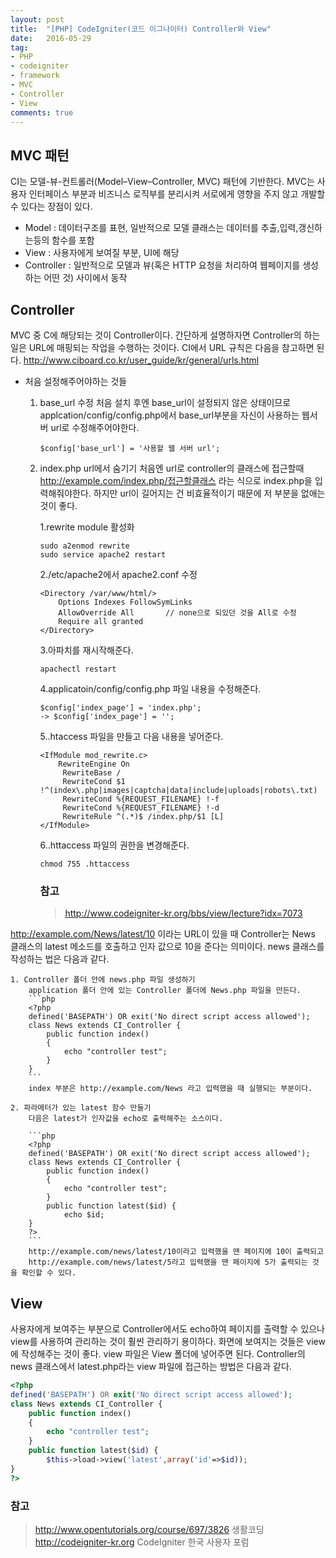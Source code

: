 ```yaml
---
layout: post
title:  "[PHP] CodeIgniter(코드 이그나이터) Controller와 View"
date:   2016-05-29
tag:
- PHP
- codeigniter
- framework
- MVC
- Controller
- View
comments: true
---
```


## MVC 패턴
CI는 모델-뷰-컨트롤러(Model–View–Controller, MVC) 패턴에 기반한다.
MVC는 사용자 인터페이스 부분과 비즈니스 로직부를 분리시켜 서로에게 영향을 주지 않고 개발할 수 있다는 장점이 있다.

- Model : 데이터구조를 표현, 일반적으로 모델 클래스는 데이터를 추출,입력,갱신하는등의 함수를 포함
- View : 사용자에게 보여질 부분, UI에 해당
- Controller : 일반적으로 모델과 뷰(혹은 HTTP 요청을 처리하여 웹페이지를 생성하는 어떤 것) 사이에서 동작

## Controller

MVC 중 C에 해당되는 것이 Controller이다.
간단하게 설명하자면 Controller의 하는 일은 URL에 매핑되는 작업을 수행하는 것이다.
CI에서 URL 규칙은 다음을 참고하면 된다.
http://www.ciboard.co.kr/user_guide/kr/general/urls.html

* 처음 설정해주어야하는 것들

	1. base_url 수정 
		처음 설치 후엔 base_url이 설정되지 않은 상태이므로 applcation/config/config.php에서 base_url부분을 자신이 사용하는 웹서버 url로 수정해주어야한다.

		```
		$config['base_url'] = '사용할 웹 서버 url';
		```

	2. index.php url에서 숨기기
		처음엔 url로 controller의 클래스에 접근할때 http://example.com/index.php/접근할클래스 라는 식으로 index.php을 입력해줘야한다.
		하지만 url이 길어지는 건 비효율적이기 때문에 저 부분을 없애는 것이 좋다.
	
		1.rewrite module 활성화

		```
		sudo a2enmod rewrite
		sudo service apache2 restart
		```

		2./etc/apache2에서 apache2.conf 수정 

		```
		<Directory /var/www/html/>
			Options Indexes FollowSymLinks
			AllowOverride All 		// none으로 되있던 것을 All로 수정
			Require all granted
		</Directory>
		```

		3.아파치를 재시작해준다.

		```
		apachectl restart
		```

		4.applicatoin/config/config.php 파일 내용을 수정해준다.

		```
		$config['index_page'] = 'index.php';
		-> $config['index_page'] = '';
		```

		5..htaccess 파일을 만들고 다음 내용을 넣어준다.

		```
		<IfModule mod_rewrite.c>
		    RewriteEngine On
			 RewriteBase /
			 RewriteCond $1 !^(index\.php|images|captcha|data|include|uploads|robots\.txt)
			 RewriteCond %{REQUEST_FILENAME} !-f
			 RewriteCond %{REQUEST_FILENAME} !-d
			 RewriteRule ^(.*)$ /index.php/$1 [L]
		</IfModule>
		```

		6..httaccess 파일의 권한을 변경해준다.
		
		```
		chmod 755 .httaccess
		```

		### 참고
		> http://www.codeigniter-kr.org/bbs/view/lecture?idx=7073


http://example.com/News/latest/10 이라는 URL이 있을 때
Controller는 News 클래스의 latest 메소드를 호출하고 인자 값으로 10을 준다는 의미이다. news 클래스를 작성하는 법은 다음과 같다.

	1. Controller 폴더 안에 news.php 파일 생성하기
		application 폴더 안에 있는 Controller 폴더에 News.php 파일을 만든다.
		```php
		<?php
		defined('BASEPATH') OR exit('No direct script access allowed');
		class News extends CI_Controller {
			public function index()
			{
				echo "controller test";
			}
		}
		```
		index 부분은 http://example.com/News 라고 입력했을 때 실행되는 부분이다.

	2. 파라메터가 있는 latest 함수 만들기
		다음은 latest가 인자값을 echo로 출력해주는 소스이다.

		```php
		<?php
		defined('BASEPATH') OR exit('No direct script access allowed');
		class News extends CI_Controller {
			public function index()
			{
				echo "controller test";
			}
			public function latest($id) {
				echo $id;
		}
		?>
		```
		http://example.com/news/latest/10이라고 입력했을 땐 페이지에 10이 출력되고
		http://example.com/news/latest/5라고 입력했을 땐 페이지에 5가 출력되는 것을 확인할 수 있다.

## View

사용자에게 보여주는 부분으로 Controller에서도 echo하여 페이지를 출력할 수 있으나 view를 사용하여 관리하는 것이 훨씬 관리하기 용이하다.
화면에 보여지는 것들은 view에 작성해주는 것이 좋다.
view 파일은 View 폴더에 넣어주면 된다.
Controller의 news 클래스에서 latest.php라는 view 파일에 접근하는 방법은 다음과 같다.

```php
<?php
defined('BASEPATH') OR exit('No direct script access allowed');
class News extends CI_Controller {
	public function index()
	{
		echo "controller test";
	}
	public function latest($id) {
		$this->load->view('latest',array('id'=>$id));
}
?>
```


 ### 참고
 > http://www.opentutorials.org/course/697/3826 생활코딩
 > http://codeigniter-kr.org CodeIgniter 한국 사용자 포럼

